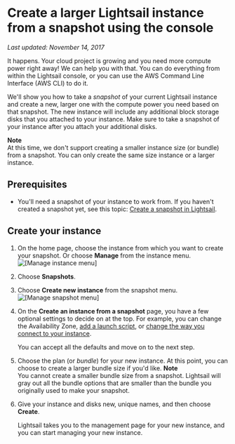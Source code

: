 # Create a larger Lightsail instance from a snapshot using the console<a name="how-to-create-larger-instance-from-snapshot-using-console"></a>

 *Last updated: November 14, 2017* 

It happens\. Your cloud project is growing and you need more compute power right away\! We can help you with that\. You can do everything from within the Lightsail console, or you can use the AWS Command Line Interface \(AWS CLI\) to do it\.

We'll show you how to take a *snapshot* of your current Lightsail instance and create a new, larger one with the compute power you need based on that snapshot\. The new instance will include any additional block storage disks that you attached to your instance\. Make sure to take a snapshot of your instance after you attach your additional disks\.

**Note**  
At this time, we don't support creating a smaller instance size \(or bundle\) from a snapshot\. You can only create the same size instance or a larger instance\.

## Prerequisites<a name="create-larger-instance-from-snapshot-using-console-prerequisites"></a>
+ You'll need a snapshot of your instance to work from\. If you haven't created a snapshot yet, see this topic: [Create a snapshot in Lightsail](lightsail-how-to-create-a-snapshot-of-your-instance.md)\.

## Create your instance<a name="create-larger-instance-from-snapshot-using-console-get-your-snapshot-name"></a>

1. On the home page, choose the instance from which you want to create your snapshot\. Or choose **Manage** from the instance menu\.  
![\[Manage instance menu\]](https://d9yljz1nd5001.cloudfront.net/en_us/839d5f6fb9fda85efe16b0c03ccc5f0f/images/linux-instance-manage-instance-from-shortcut-menu-home-page.gif)

1. Choose **Snapshots**\.

1. Choose **Create new instance** from the snapshot menu\.  
![\[Manage snapshot menu\]](https://d9yljz1nd5001.cloudfront.net/en_us/839d5f6fb9fda85efe16b0c03ccc5f0f/images/animated-gif-create-new-linux-unix-based-lightsail-instance-from-snapshot.gif)

1. On the **Create an instance from a snapshot** page, you have a few optional settings to decide on at the top\. For example, you can change the Availability Zone, [add a launch script](lightsail-how-to-configure-server-additional-data-shell-script.md), or [change the way you connect to your instance](understanding-ssh-in-amazon-lightsail.md)\.

   You can accept all the defaults and move on to the next step\.

1. Choose the plan \(or *bundle*\) for your new instance\. At this point, you can choose to create a larger bundle size if you'd like\.
**Note**  
You cannot create a smaller bundle size from a snapshot\. Lightsail will gray out all the bundle options that are smaller than the bundle you originally used to make your snapshot\.

1. Give your instance and disks new, unique names, and then choose **Create**\.

   Lightsail takes you to the management page for your new instance, and you can start managing your new instance\.